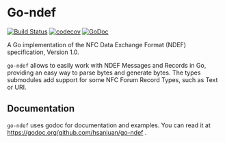 Go-ndef
=======

[![Build Status](https://travis-ci.org/hsanjuan/go-ndef.svg?branch=master)](https://travis-ci.org/hsanjuan/go-ndef)
[![codecov](https://codecov.io/gh/hsanjuan/go-ndef/branch/master/graph/badge.svg)](https://codecov.io/gh/hsanjuan/go-ndef)
[![GoDoc](https://godoc.org/github.com/hsanjuan/go-ndef?status.svg)](http://godoc.org/github.com/hsanjuan/go-ndef)

A Go implementation of the NFC Data Exchange Format (NDEF) specification, Version 1.0.

`go-ndef` allows to easily work with NDEF Messages and Records in Go, providing an easy way to parse bytes and generate bytes. The types submodules add support
for some NFC Forum Record Types, such as Text or URI.

Documentation
-------------

`go-ndef` uses godoc for documentation and examples. You can read it at https://godoc.org/github.com/hsanjuan/go-ndef .

